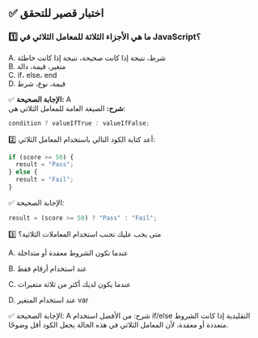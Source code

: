 ## ✅ اختبار قصير للتحقق

### 1️⃣ ما هي الأجزاء الثلاثة للمعامل الثلاثي في JavaScript؟

A. شرط، نتيجة إذا كانت صحيحة، نتيجة إذا كانت خاطئة  
B. متغير، قيمة، دالة  
C. if، else، end  
D. قيمة، نوع، شرط  

✅ **الإجابة الصحيحة:** A  
**شرح:** الصيغة العامة للمعامل الثلاثي هي:  
```javascript
condition ? valueIfTrue : valueIfFalse;
```
2️⃣ أعد كتابة الكود التالي باستخدام المعامل الثلاثي:
```javascript
if (score >= 50) {
  result = "Pass";
} else {
  result = "Fail";
}
```
✅ الإجابة الصحيحة:
```javascript
result = (score >= 50) ? "Pass" : "Fail";
```
3️⃣ متى يجب عليك تجنب استخدام المعاملات الثلاثية؟

A. عندما تكون الشروط معقدة أو متداخلة

B. عند استخدام أرقام فقط

C. عندما يكون لديك أكثر من ثلاثة 
متغيرات

D. عند استخدام المتغير var

✅ الإجابة الصحيحة: A
شرح: من الأفضل استخدام if/else التقليدية إذا كانت الشروط متعددة أو معقدة، لأن المعامل الثلاثي في هذه الحالة يجعل الكود أقل وضوحًا.
